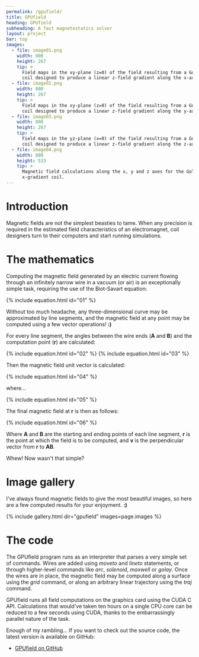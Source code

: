 ```yaml
---
permalink: /gpufield/
title: GPUfield
heading: GPUfield
subheading: A fast magnetostatics solver
layout: project
bar: top
images:
  - file: image01.png
    width: 800
    height: 267
    tip: >
      Field maps in the xy-plane (z=0) of the field resulting from a Golay
      coil designed to produce a linear z-field gradient along the x-axis.
  - file: image02.png
    width: 800
    height: 267
    tip: >
      Field maps in the xy-plane (z=0) of the field resulting from a Golay
      coil designed to produce a linear z-field gradient along the y-axis.
  - file: image03.png
    width: 800
    height: 267
    tip: >
      Field maps in the yz-plane (x=0) of the field resulting from a Golay
      coil designed to produce a linear z-field gradient along the z-axis.
  - file: image04.png
    width: 800
    height: 533
    tip: >
      Magnetic field calculations along the x, y and z axes for the Golay
      x-gradient coil.
---
```


# Introduction

Magnetic fields are not the simplest beasties to tame. When any precision
is required in the estimated field characteristics of an electromagnet,
coil designers turn to their computers and start running simulations.

# The mathematics

Computing the magnetic field generated by an electric current flowing
through an infinitely narrow wire in a vacuum (or air) is an exceptionally
simple task, requiring the use of the Biot-Savart equation:

{% include equation.html id="01" %}

Without too much headache, any three-dimensional curve may be approximated
by line segments, and the magnetic field at any point may be computed using
a few vector operations! **:)**

For every line segment, the angles between the wire ends (**A** and **B**)
and the computation point (**r**) are calculated:

{% include equation.html id="02" %}
{% include equation.html id="03" %}

Then the magnetic field unit vector is calculated:

{% include equation.html id="04" %}

where...

{% include equation.html id="05" %}

The final magnetic field at **r** is then as follows:

{% include equation.html id="06" %}

Where **A** and **B** are the starting and ending points of each line
segment, **r** is the point at which the field is to be computed, and
**v** is the perpendicular vector from **r** to **AB**.

Whew! Now wasn't that simple?

# Image gallery

I've always found magnetic fields to give the most beautiful images, so
here are a few computed results for your enjoyment. **:)**

{% include gallery.html dir="gpufield" images=page.images %}

# The code

The GPUfield program runs as an interpreter that parses a very simple set
of commands. Wires are added using _moveto_ and _lineto_ statements, or
through higher-level commands like _arc_, _solenoid_, _maxwell_ or
_golay_. Once the wires are in place, the magnetic field may be
computed along a surface using the _grid_ command, or along an arbitrary
linear trajectory using the _traj_ command.

GPUfield runs all field computations on the graphics card using the CUDA
C API. Calculations that would've taken ten hours on a single CPU core
can be reduced to a few seconds using CUDA, thanks to the embarrassingly
parallel nature of the task.

Enough of my rambling... If you want to check out the source code, the latest
version is available on GitHub:

 * [GPUfield on GitHub](https://github.com/geekysuavo/gpufield)

